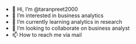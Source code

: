 - 👋 Hi, I’m @taranpreet2000
- 👀 I’m interested in business analytics
- 🌱 I’m currently learning analytics in research
- 💞️ I’m looking to collaborate on business analyst
- 📫 How to reach me via mail 

<!---
taranpreet2000/taranpreet2000 is a ✨ special ✨ repository because its `README.md` (this file) appears on your GitHub profile.
You can click the Preview link to take a look at your changes.
--->
